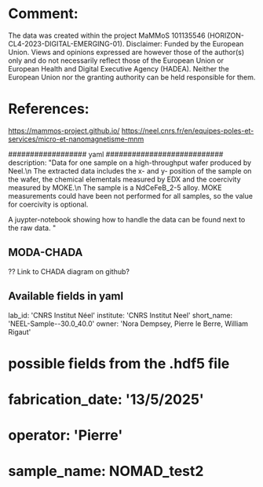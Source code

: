# Comment:
The data was created within the project MaMMoS 101135546 (HORIZON-CL4-2023-DIGITAL-EMERGING-01).
Disclaimer: Funded by the European Union. Views and opinions expressed are however those of the author(s) only and do not necessarily reflect those of the European Union or European Health and Digital Executive Agency (HADEA). Neither the European Union nor the granting authority can be held responsible for them.


# References:
https://mammos-project.github.io/
https://neel.cnrs.fr/en/equipes-poles-et-services/micro-et-nanomagnetisme-mnm




################## yaml ###########################
description: "Data for one sample on a high-throughput wafer produced by Neel.\n The extracted data includes the x- and y- position of the sample on the wafer, the chemical elementals measured by EDX and the coercivity measured by MOKE.\n The sample is a NdCeFeB_2-5 alloy. MOKE measurements could have been not performed for all samples, so the value for coercivity is optional.


A juypter-notebook showing how to handle the data can be found next to the raw data.
"

## MODA-CHADA
?? Link to CHADA diagram on github?

##  Available fields in yaml
  lab_id: 'CNRS Institut Néel'
  institute: 'CNRS Institut Neel'
  short_name: 'NEEL-Sample--30.0_40.0'
  owner: 'Nora Dempsey, Pierre le Berre, William Rigaut'
  
  # possible fields from the .hdf5 file	
  # fabrication_date: '13/5/2025'
  # operator: 'Pierre'
  # sample_name: NOMAD_test2


